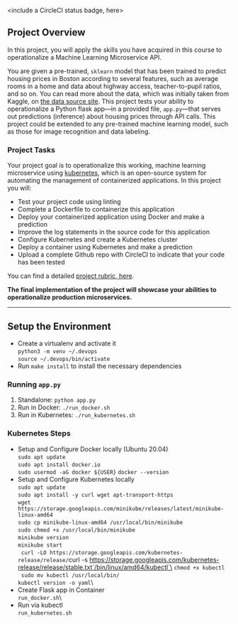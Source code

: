 <include a CircleCI status badge, here>

## Project Overview

In this project, you will apply the skills you have acquired in this course to operationalize a Machine Learning Microservice API. 

You are given a pre-trained, `sklearn` model that has been trained to predict housing prices in Boston according to several features, such as average rooms in a home and data about highway access, teacher-to-pupil ratios, and so on. You can read more about the data, which was initially taken from Kaggle, on [the data source site](https://www.kaggle.com/c/boston-housing). This project tests your ability to operationalize a Python flask app—in a provided file, `app.py`—that serves out predictions (inference) about housing prices through API calls. This project could be extended to any pre-trained machine learning model, such as those for image recognition and data labeling.

### Project Tasks

Your project goal is to operationalize this working, machine learning microservice using [kubernetes](https://kubernetes.io/), which is an open-source system for automating the management of containerized applications. In this project you will:
* Test your project code using linting
* Complete a Dockerfile to containerize this application
* Deploy your containerized application using Docker and make a prediction
* Improve the log statements in the source code for this application
* Configure Kubernetes and create a Kubernetes cluster
* Deploy a container using Kubernetes and make a prediction
* Upload a complete Github repo with CircleCI to indicate that your code has been tested

You can find a detailed [project rubric, here](https://review.udacity.com/#!/rubrics/2576/view).

**The final implementation of the project will showcase your abilities to operationalize production microservices.**

---

## Setup the Environment

* Create a virtualenv and activate it \
`python3 -m venv ~/.devops` \
`source ~/.devops/bin/activate`
* Run `make install` to install the necessary dependencies

### Running `app.py`

1. Standalone:  `python app.py`
2. Run in Docker:  `./run_docker.sh`
3. Run in Kubernetes:  `./run_kubernetes.sh`

### Kubernetes Steps

* Setup and Configure Docker locally (Ubuntu 20.04)\
 `sudo apt update`\
 `sudo apt install docker.io`\
 `sudo usermod -aG docker ${USER}`
 `docker --version`
* Setup and Configure Kubernetes locally \
`sudo apt update`\
`sudo apt install -y curl wget apt-transport-https`\
`wget https://storage.googleapis.com/minikube/releases/latest/minikube-linux-amd64`\
`sudo cp minikube-linux-amd64 /usr/local/bin/minikube`\
`sudo chmod +x /usr/local/bin/minikube`\
`minikube version`\
`minikube start`\
` curl -LO https://storage.googleapis.com/kubernetes-release/release/`curl -s https://storage.googleapis.com/kubernetes-release/release/stable.txt`/bin/linux/amd64/kubectl`\
`chmod +x kubectl`\
` sudo mv kubectl /usr/local/bin/`\
`kubectl version -o yaml`\
* Create Flask app in Container \
`run_docker.sh`\
* Run via kubectl \
`run_kubernetes.sh`
